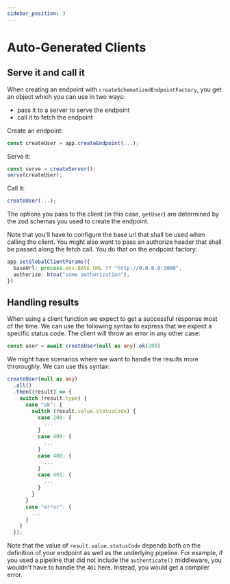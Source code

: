 ```yaml
---
sidebar_position: 3
---
```


# Auto-Generated Clients

## Serve it and call it

When creating an endpoint with `createSchematizedEndpointFactory`, you get an object which you can use in two ways:

- pass it to a server to serve the endpoint
- call it to fetch the endpoint

Create an endpoint:

```TypeScript
const createUser = app.createEndpoint(...);
```

Serve it:

```TypeScript
const serve = createServer();
serve(createUser);
```

Call it:

```TypeScript
createUser(...);
```

The options you pass to the client (in this case, `getUser`) are determined by the zod schemas you used to create the endpoint.

Note that you'll have to configure the base url that shall be used when calling the client. You might also want to pass an authorize header that shall be passed along the fetch call. You do that on the endpoint factory:

```TypeScript
app.setGlobalClientParams({
  baseUrl: process.env.BASE_URL ?? "http://0.0.0.0:3000",
  authorize: btoa("some authorization"),
})
```

## Handling results

When using a client function we expect to get a successful response most of the time. We can use the following syntax to express that we expect a specific status code. The client will throw an error in any other case:

```TypeScript
const user = await createUser(null as any).ok(200)
```

We might have scenarios where we want to handle the results more throroughly. We can use this syntax:

```TypeScript
createUser(null as any)
  .all()
  .then((result) => {
    switch (result.type) {
      case "ok": {
        switch (result.value.statusCode) {
          case 200: {
            ...
          }
          case 409: {
            ...
          }
          case 400: {
            ...
          }
          case 401: {
            ...
          }
        }
      }
      case "error": {
        ...
      }
    }
  });
```

Note that the value of `result.value.statusCode` depends both on the definition of your endpoint as well as the underlying pipeline. For example, if you used a pipeline that did not include the `authenticate()` middleware, you wouldn't have to handle the `401` here. Instead, you would get a compiler error.

